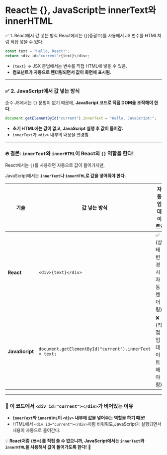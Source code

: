 React는 {}, JavaScript는 innerText와 innerHTML
===

✅ 1. React에서 값 넣는 방식
React에서는 {}(중괄호)를 사용해서 JS 변수를 HTML처럼 직접 넣을 수 있다.

```js
const text = "Hello, React!";
return <div id="current">{text}</div>;
```

- `{text}` → JSX 문법에서는 변수를 직접 HTML에 넣을 수 있음.
- **컴포넌트가 자동으로 렌더링되면서 값이 화면에 표시됨.**

---

### ✅ **2. JavaScript에서 값 넣는 방식**

순수 JS에서는 `{}` 문법이 없기 때문에, **JavaScript 코드로 직접 DOM을 조작해야 한다.**

```js
document.getElementById("current").innerText = "Hello, JavaScript!";

```

- **초기 HTML에는 값이 없고, JavaScript 실행 후 값이 들어감.**
- `innerText`가 `<div>` 내부의 내용을 변경함.

---

### 🔥 **결론: `innerText`와 `innerHTML`이 React의 `{}` 역할을 한다!**

React에서는 `{}`를 사용하면 자동으로 값이 들어가지만,

JavaScript에서는 **`innerText`나 `innerHTML`로 값을 넣어줘야 한다.**

| 기술 | 값 넣는 방식 | 자동 업데이트? |
| --- | --- | --- |
| **React** | `<div>{text}</div>` | ✅ (상태 변경 시 자동 렌더링) |
| **JavaScript** | `document.getElementById("current").innerText = text;` | ❌ (직접 업데이트해야 함) |
---

### 📌 **이 코드에서 `<div id="current"></div>`가 비어있는 이유**

- **`innerText`와 `innerHTML`이 `<div>` 내부에 값을 넣어주는 역할을 하기 때문!**
- HTML에서 `<div id="current"></div>`처럼 비워둬도,JavaScript가 실행되면서 내용이 자동으로 들어간다.

💡 **React처럼 `{변수}`를 직접 쓸 수 없으니까, JavaScript에서는 `innerText`와 `innerHTML`을 사용해서 값이 들어가도록 한다!** 🚀